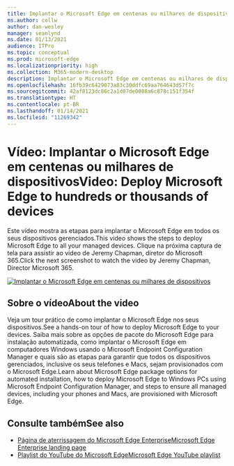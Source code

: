 ```yaml
---
title: Implantar o Microsoft Edge em centenas ou milhares de dispositivos
ms.author: collw
author: dan-wesley
manager: seanlynd
ms.date: 01/13/2021
audience: ITPro
ms.topic: conceptual
ms.prod: microsoft-edge
ms.localizationpriority: high
ms.collection: M365-modern-desktop
description: Implantar o Microsoft Edge em centenas ou milhares de dispositivos
ms.openlocfilehash: 16fb39c6429073a83c30ddfc69aa764643d57f7c
ms.sourcegitcommit: 42af8123dc86c2a1d07de0080a6c878c151f354f
ms.translationtype: HT
ms.contentlocale: pt-BR
ms.lasthandoff: 01/14/2021
ms.locfileid: "11269342"
---
```

# <span data-ttu-id="c0e56-103">Vídeo: Implantar o Microsoft Edge em centenas ou milhares de dispositivos</span><span class="sxs-lookup"><span data-stu-id="c0e56-103">Video: Deploy Microsoft Edge to hundreds or thousands of devices</span></span>

<span data-ttu-id="c0e56-104">Este vídeo mostra as etapas para implantar o Microsoft Edge em todos os seus dispositivos gerenciados.</span><span class="sxs-lookup"><span data-stu-id="c0e56-104">This video shows the steps to deploy Microsoft Edge to all your managed devices.</span></span> <span data-ttu-id="c0e56-105">Clique na próxima captura de tela para assistir ao vídeo de Jeremy Chapman, diretor do Microsoft 365.</span><span class="sxs-lookup"><span data-stu-id="c0e56-105">Click the next screenshot to watch the video by Jeremy Chapman, Director Microsoft 365.</span></span>

[![Implantar o Microsoft Edge em centenas ou milhares de dispositivos](media/microsoft-edge-video-deploy/0.png)](http://www.youtube.com/watch?v=o90UsN6g6NE "Deploy Microsoft Edge to hundreds or thousands of devices")

## <span data-ttu-id="c0e56-107">Sobre o vídeo</span><span class="sxs-lookup"><span data-stu-id="c0e56-107">About the video</span></span>

<span data-ttu-id="c0e56-108">Veja um tour prático de como implantar o Microsoft Edge nos seus dispositivos.</span><span class="sxs-lookup"><span data-stu-id="c0e56-108">See a hands-on tour of how to deploy Microsoft Edge to your devices.</span></span> <span data-ttu-id="c0e56-109">Saiba mais sobre as opções de pacote do Microsoft Edge para instalação automatizada, como implantar o Microsoft Edge em computadores Windows usando o Microsoft Endpoint Configuration Manager e quais são as etapas para garantir que todos os dispositivos gerenciados, inclusive os seus telefones e Macs, sejam provisionados com o Microsoft Edge.</span><span class="sxs-lookup"><span data-stu-id="c0e56-109">Learn about Microsoft Edge package options for automated installation, how to deploy Microsoft Edge to Windows PCs using Microsoft Endpoint Configuration Manager, and steps to ensure all managed devices, including your phones and Macs, are provisioned with Microsoft Edge.</span></span>

## <span data-ttu-id="c0e56-110">Consulte também</span><span class="sxs-lookup"><span data-stu-id="c0e56-110">See also</span></span>

- [<span data-ttu-id="c0e56-111">Página de aterrissagem do Microsoft Edge Enterprise</span><span class="sxs-lookup"><span data-stu-id="c0e56-111">Microsoft Edge Enterprise landing page</span></span>](https://aka.ms/EdgeEnterprise)
- [<span data-ttu-id="c0e56-112">Playlist do YouTube do Microsoft Edge</span><span class="sxs-lookup"><span data-stu-id="c0e56-112">Microsoft Edge YouTube playlist</span></span>](https://www.youtube.com/playlist?list=PLXtHYVsvn_b-uXh1tMeYpT-0iD8tD3tFy)
